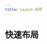 ```yaml
---
title: Layout-布局
---
```


# 快速布局
<ClientOnly>
  <layout-demos-1></layout-demos-1>
  <layout-demo-2></layout-demo-2>
  <layout-demos-3></layout-demos-3>
</ClientOnly>